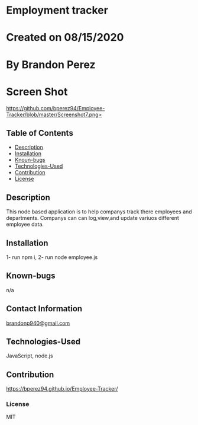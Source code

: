
# Employment tracker
    
# Created on 08/15/2020

# By Brandon Perez

# Screen Shot
https://github.com/bperez94/Employee-Tracker/blob/master/Screenshot7.png>

## Table of Contents
* [Description](#Description)
* [Installation](#Installation)
* [Knoun-bugs](#Known-bugs)
* [Technologies-Used](#Technologies-Used)
* [Contribution](#Contribution)
* [License](License)
## Description 
This node based application is to help companys track there employees and departments. Companys can can log,view,and update
variuos different employee data.
    
## Installation
1- run npm i, 2- run node employee.js
    
## Known-bugs
n/a
    
## Contact Information
brandonp940@gmail.com
    
## Technologies-Used 
JavaScript, node.js
    
## Contribution
https://bperez94.github.io/Employee-Tracker/
    
### License
MIT
